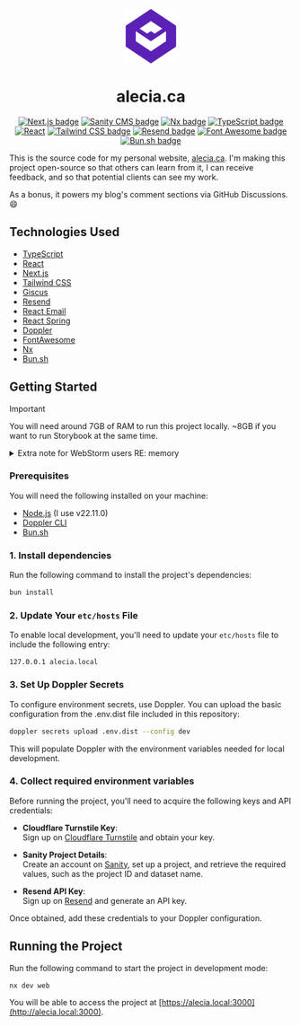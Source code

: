 <p align="center">
  <img src="/docs/images/av_logo.png" title="Alecia Vogel" />
</p>
  
<h1 align="center">alecia.ca</h1>
<p align="center">
  <a href="https://nextjs.org/" target="_blank" rel="nofollow noreferrer" style="text-underline: none"><img src="https://img.shields.io/badge/next.js-black?style=for-the-badge&logo=nextdotjs&logoColor=white" alt="Next.js badge" /></a>
  <a href="https://sanity.io" target="_blank" rel="nofollow noreferrer" style="text-underline: none"><img src="https://img.shields.io/badge/sanity-%23F03E2F?style=for-the-badge&logo=sanity&logoColor=white" alt="Sanity CMS badge" /></a>
  <a href="https://nx.dev" target="_blank" rel="nofollow noreferrer" style="text-underline: none"><img src="https://img.shields.io/badge/nx-%23143055?style=for-the-badge&logo=nx&logoColor=white" alt="Nx badge" /></a>
  <a href="https://www.typescriptlang.org" target="_blank" rel="nofollow noreferrer" style="text-underline: none"><img src="https://img.shields.io/badge/typescript-%23007ACC.svg?style=for-the-badge&logo=typescript&logoColor=white" alt="TypeScript badge" /></a>
  <a href="https://react.dev" target="_blank" rel="nofollow noreferrer" style="text-underline: none"><img src="https://img.shields.io/badge/react-%2361DAFB?style=for-the-badge&logo=react&logoColor=white" alt="React" /></a>
  <a href="https://tailwindcss.com/" target="_blank" rel="nofollow noreferrer" style="text-underline: none"><img src="https://img.shields.io/badge/tailwindcss-%2306B6D4?style=for-the-badge&logo=tailwindcss&logoColor=white" alt="Tailwind CSS badge" /></a>
  <a href="https://resend.com" target="_blank" rel="nofollow noreferrer" style="text-underline: none"><img src="https://img.shields.io/badge/resend-black?style=for-the-badge&logo=resend&logoColor=white" alt="Resend badge" /></a>
  <a href="https://fontawesome.com" target="_blank" rel="nofollow noreferrer" style="text-underline: none"><img src="https://img.shields.io/badge/fontawesome-%23538DD7?style=for-the-badge&logo=fontawesome&logoColor=white" alt="Font Awesome badge" /></a>
  <a href="https://bun.sh" target="_blank" rel="nofollow noreferrer" style="text-underline: none"><img src="https://img.shields.io/badge/bun.sh-black?style=for-the-badge&logo=bun&logoColor=white" alt="Bun.sh badge" /></a>
</p>


This is the source code for my personal website, [alecia.ca](https://alecia.ca). I'm making this project open-source
so that others can learn from it, I can receive feedback, and so that potential clients can see my work.

As a bonus, it powers my blog's comment sections via GitHub Discussions. 😄

## Technologies Used

- [TypeScript](https://www.typescriptlang.org/)
- [React](https://reactjs.org/)
- [Next.js](https://nextjs.org/)
- [Tailwind CSS](https://tailwindcss.com/)
- [Giscus](https://giscus.app)
- [Resend](https://resend.com)
- [React Email](https://react.email)
- [React Spring](https://react-spring.dev)
- [Doppler](https://doppler.com)
- [FontAwesome](https://fontawesome.com)
- [Nx](https://nx.dev)
- [Bun.sh](https://bun.sh)

## Getting Started

> [!IMPORTANT]
> You will need around 7GB of RAM to run this project locally. ~8GB if you want to run Storybook at the same time.

<details>
  <summary>Extra note for WebStorm users RE: memory</summary>

  YMMV, but you will likely need to 
  [increase WebStorm's memory heap](https://www.jetbrains.com/help/webstorm/how-to-improve-product-performance.html#ws_improve_performance_increase_memory_heap_via_ide) 
  to 4096MiB. The default of 2048MiB was not enough *for me* to run this project.
  Sowwy 🥺👉👈
</details>

### Prerequisites

You will need the following installed on your machine:
- [Node.js](https://nodejs.org/en/) (I use v22.11.0)
- [Doppler CLI](https://docs.doppler.com/docs/install-cli)
- [Bun.sh](https://bun.sh/docs/installation)

### 1. Install dependencies 
Run the following command to install the project's dependencies:

```bash
bun install
```

### 2. Update Your `etc/hosts` File
To enable local development, you'll need to update your `etc/hosts` file to include the following entry:

```plaintext
127.0.0.1 alecia.local
```

### 3. Set Up Doppler Secrets
To configure environment secrets, use Doppler. You can upload the basic configuration from the .env.dist file included in this repository:

```bash
doppler secrets upload .env.dist --config dev
```

This will populate Doppler with the environment variables needed for local development.

### 4. Collect required environment variables
Before running the project, you'll need to acquire the following keys and API credentials:

- **Cloudflare Turnstile Key**:  
  Sign up on [Cloudflare Turnstile](https://www.cloudflare.com/turnstile/) and obtain your key.

- **Sanity Project Details**:  
  Create an account on [Sanity](https://sanity.io), set up a project, and retrieve the required values, such as the project ID and dataset name.

- **Resend API Key**:  
  Sign up on [Resend](https://resend.com) and generate an API key.

Once obtained, add these credentials to your Doppler configuration.

## Running the Project

Run the following command to start the project in development mode:

```bash
nx dev web
```

You will be able to access the project at [https://alecia.local:3000](http://alecia.local:3000).
